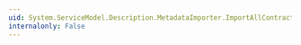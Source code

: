 ```yaml
---
uid: System.ServiceModel.Description.MetadataImporter.ImportAllContracts
internalonly: False
---
```

